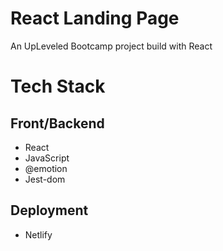 # React Landing Page

An UpLeveled Bootcamp project build with React

# Tech Stack
  ## Front/Backend
   - React
   - JavaScript
   - @emotion
   - Jest-dom

  ## Deployment
   - Netlify


